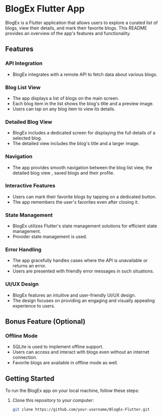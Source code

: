 # BlogEx Flutter App

BlogEx is a Flutter application that allows users to explore a curated list of blogs, view their details, and mark their favorite blogs. This README provides an overview of the app's features and functionality.

## Features

### API Integration

- BlogEx integrates with a remote API to fetch data about various blogs.

### Blog List View

- The app displays a list of blogs on the main screen.
- Each blog item in the list shows the blog's title and a preview image.
- Users can tap on any blog item to view its details.

### Detailed Blog View

- BlogEx includes a dedicated screen for displaying the full details of a selected blog.
- The detailed view includes the blog's title and a larger image.

### Navigation

- The app provides smooth navigation between the blog list view, the detailed blog view , saved blogs and their profile.

### Interactive Features

- Users can mark their favorite blogs by tapping on a dedicated button.
- The app remembers the user's favorites even after closing it.

### State Management

- BlogEx utilizes Flutter's state management solutions for efficient state management.
- Provider state management is used.

### Error Handling

- The app gracefully handles cases where the API is unavailable or returns an error.
- Users are presented with friendly error messages in such situations.

### UI/UX Design

- BlogEx features an intuitive and user-friendly UI/UX design.
- The design focuses on providing an engaging and visually appealing experience to users.

## Bonus Feature (Optional)

### Offline Mode

- SQLite is used to implement offline support.
- Users can access and interact with blogs even without an internet connection.
- Favorite blogs are available in offline mode as well.

## Getting Started

To run the BlogEx app on your local machine, follow these steps:

1. Clone this repository to your computer:

   ```bash
   git clone https://github.com/your-username/BlogEx-Flutter.git
